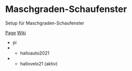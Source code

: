 # Maschgraden-Schaufenster
Setup für Maschgraden-Schaufenster

[Page](https://matthiasulrich.github.io/maschgraden/)
[Wiki](https://github.com/matthiasulrich/maschgraden/wiki)

- pi
- - halloauto2021 
- - hallovelo21 (aktiv)

